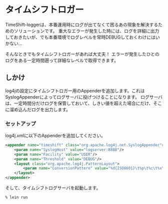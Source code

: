 タイムシフトロガー
====================

TimeShift-loggerは、本番運用時にログが出てなくて困るあの現象を解決するためのソリューションです。
重大なエラーが発生した時には、ログを詳細に出力しておきたいが、でも本番環境でログレベルを常時DEBUGしておくわけにはいかない…

そんなときでもタイムシフトロガーがあれば大丈夫！
エラーが発生したひとのログをある一定時間遡って詳細なレベルで取得できます。


## しかけ

log4jの設定にタイムシフトロガー用のAppenderを追加します。これはSyslogAppenderによってログサーバに投げつけることになります。
ログサーバは、一定時間分だけログを保管しておいて、しきい値を超えた場合にだけ、そこに溜め込んだログを出力します。

### セットアップ

log4j.xmlに以下のAppenderを追加してください。

```xml
<appender name="timeshift" class="org.apache.log4j.net.SyslogAppender">
    <param name="SyslogHost" value="logserver:8888"/>
    <param name="Facility" value="USER"/>
    <param name="Threshold" value="DEBUG"/>
    <layout class="org.apache.log4j.PatternLayout">
        <param name="ConversionPattern" value="%d{ISO8601}\t%p\t%c\t%x\t%m">
    </layout>
</appender>
```

そして、タイムシフトログサーバを起動します。

```
% lein run
```
